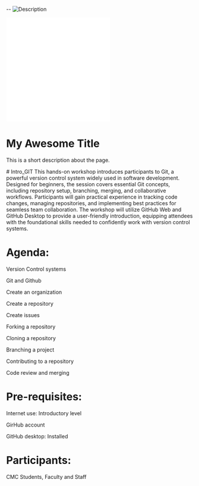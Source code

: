 --
<img src="https://github.com/CMC-QCL/Intro_GIT/blob/edit/main/assets/images/QCL.png" alt="Description" width="500">


<div class="header-container">
    <img src="./assets/images/QCL.png" alt="Profile Picture" class="header-image">
    <div class="header-text">
        <h1>My Awesome Title</h1>
        <p>This is a short description about the page.</p>
    </div>
</div>
# Intro_GIT
This hands-on workshop introduces participants to Git, a powerful version control system widely used in software development. Designed for beginners, the session covers essential Git concepts, including repository setup, branching, merging, and collaborative workflows. Participants will gain practical experience in tracking code changes, managing repositories, and implementing best practices for seamless team collaboration. The workshop will utilize GitHub Web and GitHub Desktop to provide a user-friendly introduction, equipping attendees with the foundational skills needed to confidently work with version control systems.

# Agenda:
Version Control systems

Git and Github

Create an organization

Create a repository

Create issues

Forking a repository

Cloning a repository

Branching a project

Contributing to a repository

Code review and merging

# Pre-requisites:
Internet use: Introductory level

GirHub account

GitHub desktop: Installed

# Participants:
CMC Students, Faculty and Staff
